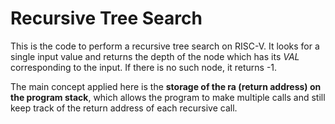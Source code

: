 # Recursive Tree Search #

This is the code to perform a recursive tree search on RISC-V. It looks for a single input value and returns the depth of the node which has its *VAL* corresponding to the input. If there is no such node, it returns -1.

The main concept applied here is the **storage of the ra (return address) on the program stack**, which allows the program to make multiple calls and still keep track of the return address of each recursive call.
